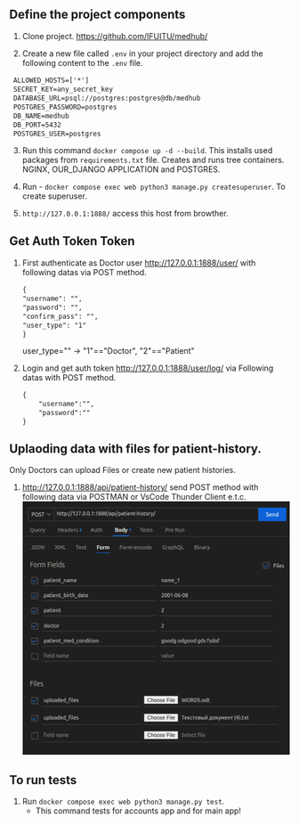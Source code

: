 
## Define the project components

1. Clone project.
    https://github.com/IFUITU/medhub/

2.  Create a new file called `.env` in your project directory and add the following content to the `.env` file.

   ```DEBUG=True
    ALLOWED_HOSTS=['*']
    SECRET_KEY=any_secret_key
    DATABASE_URL=psql://postgres:postgres@db/medhub
    POSTGRES_PASSWORD=postgres
    DB_NAME=medhub
    DB_PORT=5432
    POSTGRES_USER=postgres
   ```

3. Run this command `docker compose up -d --build`.
    This installs used packages from `requirements.txt` file.
    Creates and runs tree containers. NGINX, OUR_DJANGO APPLICATION and POSTGRES.

5. Run  - `docker compose exec web python3 manage.py createsuperuser`.
    To create superuser.

6. `http://127.0.0.1:1888/` access this host from browther.

## Get Auth Token Token
1. First authenticate as Doctor user http://127.0.0.1:1888/user/ with following datas via POST method.
    ```
    {
    "username": "",
    "password": "",
    "confirm_pass": "",
    "user_type": "1"
    }
    ```
    user_type="" -> "1"=="Doctor", "2"=="Patient"

2. Login and get auth token http://127.0.0.1:1888/user/log/ via Following datas with POST method.
    ```
    {
        "username":"",
        "password":""
    }
    ```

## Uplaoding data with files for patient-history.

Only Doctors can upload Files or create new patient histories.

1. http://127.0.0.1:1888/api/patient-history/ send POST method with following data via POSTMAN or VsCode Thunder Client e.t.c.
    ![Django example](./example.png)


## To run tests
1. Run `docker compose exec web python3 manage.py test`.
    - This command tests for accounts app and for main app!
